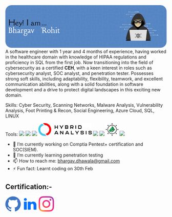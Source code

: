 ![Header](https://github.com/castorio32/Castorio/blob/main/github-header-image.png)
A software engineer with 1 year and 4 months of experience, having worked in the healthcare domain with knowledge of HIPAA regulations and proficiency in SQL from the first job. Now transitioning into the field of cybersecurity as a certified **CEH**, with a keen interest in roles such as cybersecurity analyst, SOC analyst, and penetration tester. Possesses strong soft skills, including adaptability, flexibility, teamwork, and excellent communication abilities, along with a solid foundation in software development and a drive to protect digital landscapes in this exciting new domain.

Skills: Cyber Security, Scanning Networks, Malware Analysis, Vulnerability Analysis, Foot Printing & Recon, Social Engineering,
Azure Cloud, SQL, LINUX 

Tools: <img src='https://files.svgcdn.io/simple-icons/metasploit.svg' height='40'> <img src='https://files.svgcdn.io/file-icons/nmap.svg' height='40'> <img src='https://files.svgcdn.io/simple-icons/wireshark.svg' height='40'> <img src="https://github.com/castorio32/Castorio/blob/main/logo_ha_new.svg" class="logo" alt="Logo" height='40'> <img src='https://files.svgcdn.io/simple-icons/virustotal.svg' height='40'>  <img src='https://files.svgcdn.io/simple-icons/burpsuite.svg' height='40'> <a href='https://openvas.org/index.html'> <img src='https://github.com/castorio32/Castorio/blob/main/inmenulogo.png' height='40'></a> <img src='https://files.svgcdn.io/devicon/azure.svg' height='40'>

- 🔭 I’m currently working on Comptia Pentest+ certification and SOC(SIEM). 
- 🌱 I’m currently learning penetration testing 
- 📫 How to reach me: bhargav.dhawala@gmail.com 
- ⚡ Fun fact: Learnt coding on 30th Feb 



## Certification:-


[<img src='https://github.com/castorio32/Castorio/blob/main/1298743_github_git_logo_social_icon.png'>](https://github.com/castorio32)  [<img src='https://github.com/castorio32/Castorio/blob/main/3057688_in_linked_media_social_icon.png'>](https://www.linkedin.com/in/bhargav-rohit-dhawala/)  [<img src='https://github.com/castorio32/Castorio/blob/main/1298747_instagram_brand_logo_social%20media_icon.png'>](https://www.instagram.com/castorio_/) 


